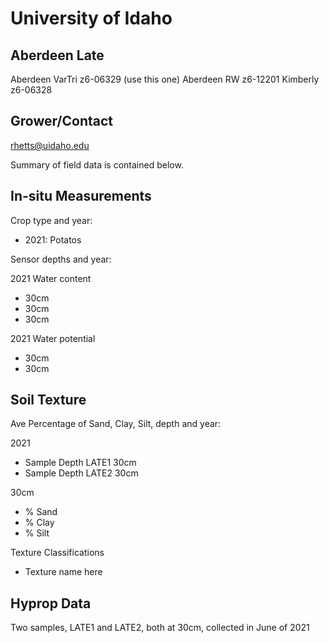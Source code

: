 # University of Idaho

## Aberdeen Late

Aberdeen VarTri z6-06329 (use this one)
Aberdeen RW z6-12201
Kimberly z6-06328

## Grower/Contact

rhetts@uidaho.edu

Summary of field data is contained below.

## In-situ Measurements

Crop type and year:

- 2021: Potatos

Sensor depths and year:

2021 Water content

- 30cm
- 30cm
- 30cm

2021 Water potential

- 30cm
- 30cm

## Soil Texture

Ave Percentage of Sand, Clay, Silt, depth and year:

2021

- Sample Depth LATE1 30cm
- Sample Depth LATE2 30cm

30cm

- % Sand
- % Clay
- % Silt

Texture Classifications

- Texture name here

## Hyprop Data

Two samples, LATE1 and LATE2, both at 30cm, collected in June of 2021
